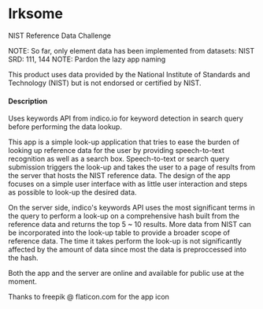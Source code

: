 # Irksome
NIST Reference Data Challenge

NOTE: So far, only element data has been implemented from datasets: NIST SRD: 111, 144
NOTE: Pardon the lazy app naming

This product uses data provided by the National Institute of Standards and Technology (NIST) but is not endorsed or certified by NIST.

#### Description ####
Uses keywords API from indico.io for keyword detection in search query before performing the data lookup.

This app is a simple look-up application that tries to ease the burden of looking up reference data for the user by providing speech-to-text recognition as well as a search box.  Speech-to-text or search query submission triggers the look-up and takes the user to a page of results from the server that hosts the NIST reference data. The design of the app focuses on a simple user interface with as little user interaction and steps as possible to look-up the desired data.

On the server side, indico's keywords API uses the most significant terms in the query to perform a look-up on a comprehensive hash built from the reference data and returns the top 5 ~ 10 results. More data from NIST can be incorporated into the look-up table to provide a broader scope of reference data. The time it takes perform the look-up is not significantly affected by the amount of data since most the data is preproccessed into the hash.

Both the app and the server are online and available for public use at the moment.

Thanks to freepik @ flaticon.com for the app icon
